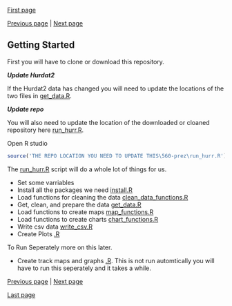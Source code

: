 [First page](1st.md)

[Previous page](start.md) | [Next page](3rd.md)
## Getting Started

First you will have to clone or download this repository.


***Update Hurdat2***

If the Hurdat2 data has changed you will need to update the locations of the two files in [get_data.R](get_data.R#L7-L8).  


***Update repo***

You will also need to update the location of the downloaded or cloaned repository here [run_hurr.R](run_hurr.R#L1).  

Open R studio

```R
source('THE REPO LOCATION YOU NEED TO UPDATE THIS\560-prez\run_hurr.R')
```
The [run_hurr.R](run_hurr.R) script will do a whole lot of things for us.
- Set some varriables
- Install all the packages we need [install.R](install.R)
- Load functions for cleaning the data [clean_data_functions.R](clean_data_functions.R)
- Get, clean, and prepare the data [get_data.R](get_data.R)
- Load functions to create maps [map_functions.R](map_functions.R)
- Load functions to create charts [chart_functions.R](chart_functions.R)
- Write csv data [write_csv.R](write_csv.R)
- Create Plots [.R](.R)

To Run Seperately more on this later.
- Create track maps and graphs [.R](.R).  This is not run automtically you will have to run this seperately and it takes a while. 


[Previous page](start.md) | [Next page](3rd.md)

[Last page](last.md)
